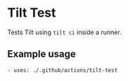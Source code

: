 # Tilt Test
Tests Tilt using `tilt ci` inside a runner.

## Example usage
```
- uses: ./.github/actions/tilt-test
```

